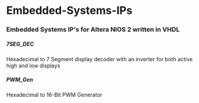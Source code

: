 # Embedded-Systems-IPs
### Embedded Systems IP's for Altera NIOS 2 written in VHDL

##### 7SEG_DEC 
Hexadecimal to 7 Segment display decoder with an inverter for both active high and low displays

##### PWM_Gen 
Hexadecimal to 16-Bit PWM Generator 
